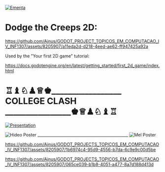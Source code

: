 
[![Ementa](https://github.com/Ajnus/GODOT_PROJECT_TOPICOS_EM_COMPUTACAO_IV_INF1307/assets/8205907/7bf36f3e-561c-4a6a-bf5f-750ef979b341)](https://www.youtube.com/watch?v=dxHNQQasJBE)


# Dodge the Creeps 2D:

https://github.com/Ajnus/GODOT_PROJECT_TOPICOS_EM_COMPUTACAO_IV_INF1307/assets/8205907/a11eda2d-d218-4eed-ae62-ff947425a92a


Used by the "Your first 2D game" tutorial:

https://docs.godotengine.org/en/latest/getting_started/first_2d_game/index.html

# ♖♝♘♟♕♚_________________ COLLEGE CLASH ________________♚♕♟♘♝♖

[![Presentation](https://github.com/Professor-Augusto-Baffa/COLLEGE_CLASH/assets/8205907/fe6228ed-f112-4517-b70d-c4b951e5ff2c)](https://www.youtube.com/watch?v=ucbnq5SPRiU)

![Hideo Poster](https://github.com/Professor-Augusto-Baffa/COLLEGE_CLASH/assets/8205907/660915ae-a873-44a5-9cab-5acd8bd0f92f) ______________________________________________ ![Mel Poster](https://github.com/Professor-Augusto-Baffa/COLLEGE_CLASH/assets/8205907/95199294-22b2-46c0-842e-62c328bd0bd4)

https://github.com/Ajnus/GODOT_PROJECTS_TOPICOS_EM_COMPUTACAO_IV_INF1307/assets/8205907/1b6974c4-95d9-4556-b7da-6c9e9c00d5be

https://github.com/Ajnus/GODOT_PROJECTS_TOPICOS_EM_COMPUTACAO_IV_INF1307/assets/8205907/065ce039-b1b8-4051-a477-8a7d188d413d

